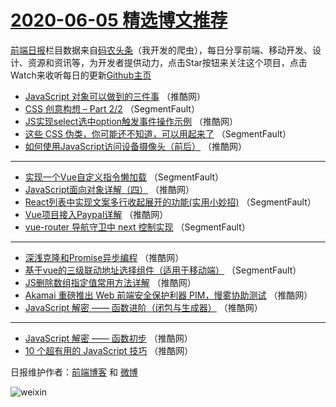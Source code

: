 # [2020-06-05 精选博文推荐](http://hao.caibaojian.com/date/2020/06/05)

[前端日报](http://caibaojian.com/c/news)栏目数据来自[码农头条](http://hao.caibaojian.com/)（我开发的爬虫），每日分享前端、移动开发、设计、资源和资讯等，为开发者提供动力，点击Star按钮来关注这个项目，点击Watch来收听每日的更新[Github主页](https://github.com/kujian/frontendDaily)
* [JavaScript 对象可以做到的三件事](http://hao.caibaojian.com/143099.html) （推酷网）
* [CSS 创意构想 &#8211; Part 2/2](http://hao.caibaojian.com/143089.html) （SegmentFault）
* [JS实现select选中option触发事件操作示例](http://hao.caibaojian.com/143100.html) （推酷网）
* [这些 CSS 伪类，你可能还不知道，可以用起来了](http://hao.caibaojian.com/143090.html) （SegmentFault）
* [如何使用JavaScript访问设备摄像头（前后）](http://hao.caibaojian.com/143101.html) （推酷网）

***
* [实现一个Vue自定义指令懒加载](http://hao.caibaojian.com/143091.html) （SegmentFault）
* [JavaScript面向对象详解（四）](http://hao.caibaojian.com/143102.html) （推酷网）
* [React列表中实现文案多行收起展开的功能(实用小妙招)](http://hao.caibaojian.com/143092.html) （SegmentFault）
* [Vue项目接入Paypal详解](http://hao.caibaojian.com/143103.html) （推酷网）
* [vue-router 导航守卫中 next 控制实现](http://hao.caibaojian.com/143093.html) （SegmentFault）

***
* [深浅克隆和Promise异步编程](http://hao.caibaojian.com/143104.html) （推酷网）
* [基于vue的三级联动地址选择组件（适用于移动端）](http://hao.caibaojian.com/143094.html) （SegmentFault）
* [JS删除数组指定值常用方法详解](http://hao.caibaojian.com/143105.html) （推酷网）
* [Akamai 重磅推出 Web 前端安全保护利器 PIM，慢雾协助测试](http://hao.caibaojian.com/143095.html) （推酷网）
* [JavaScript 解密 —— 函数进阶（闭包与生成器）](http://hao.caibaojian.com/143096.html) （推酷网）

***
* [JavaScript 解密 —— 函数初步](http://hao.caibaojian.com/143097.html) （推酷网）
* [10 个超有用的 JavaScript 技巧](http://hao.caibaojian.com/143098.html) （推酷网）

日报维护作者：[前端博客](http://caibaojian.com/) 和 [微博](http://caibaojian.com/go/weibo)

![weixin](https://user-images.githubusercontent.com/3055447/38468989-651132ac-3b80-11e8-8e6b-15122322a9d7.png)